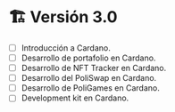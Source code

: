 # 🏗️ Versión 3.0

* [ ] Introducción a Cardano.
* [ ] Desarrollo de portafolio en Cardano.
* [ ] Desarrollo de NFT Tracker en Cardano.
* [ ] Desarrollo del PoliSwap en Cardano.
* [ ] Desarrollo de PoliGames en Cardano.
* [ ] Development kit en Cardano.&#x20;
